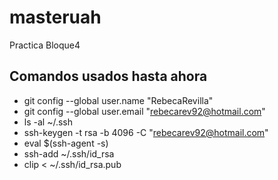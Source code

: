 # masteruah
Practica Bloque4
## Comandos usados hasta ahora
- git config --global user.name "RebecaRevilla"
- git config --global user.email "rebecarev92@hotmail.com"
- ls -al ~/.ssh
- ssh-keygen -t rsa -b 4096 -C "rebecarev92@hotmail.com"
- eval $(ssh-agent -s)
- ssh-add ~/.ssh/id_rsa
- clip < ~/.ssh/id_rsa.pub
